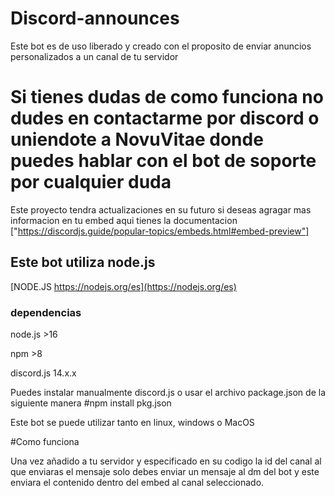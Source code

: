 # Discord-announces
Este bot es de uso liberado y creado con el proposito de enviar anuncios personalizados a un canal de tu servidor 


# Si tienes dudas de como funciona no dudes en contactarme por discord o uniendote a NovuVitae donde puedes hablar con el bot de soporte por cualquier duda #

Este proyecto tendra actualizaciones en su futuro si deseas agragar mas informacion en tu embed aqui tienes la documentacion ["https://discordjs.guide/popular-topics/embeds.html#embed-preview"]

## Este bot utiliza node.js 

[NODE.JS https://nodejs.org/es](https://nodejs.org/es)

### dependencias 

node.js >16

npm >8

discord.js 14.x.x

Puedes instalar manualmente discord.js o usar el archivo package.json de la siguiente manera #npm install pkg.json

Este bot se puede utilizar tanto en linux, windows o MacOS

#Como funciona 

Una vez añadido a tu servidor y especificado en su codigo la id del canal al que enviaras el mensaje solo debes enviar un mensaje al dm del bot y este enviara el contenido dentro del embed al canal seleccionado.
